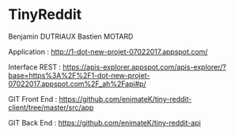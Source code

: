# TinyReddit

Benjamin DUTRIAUX
Bastien MOTARD

Application :
http://1-dot-new-projet-07022017.appspot.com/

Interface REST :
https://apis-explorer.appspot.com/apis-explorer/?base=https%3A%2F%2F1-dot-new-projet-07022017.appspot.com%2F_ah%2Fapi#p/

GIT Front End :
https://github.com/enimateK/tiny-reddit-client/tree/master/src/app

GIT Back End :
https://github.com/enimateK/tiny-reddit-api
